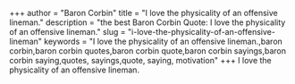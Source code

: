 +++
author = "Baron Corbin"
title = "I love the physicality of an offensive lineman."
description = "the best Baron Corbin Quote: I love the physicality of an offensive lineman."
slug = "i-love-the-physicality-of-an-offensive-lineman"
keywords = "I love the physicality of an offensive lineman.,baron corbin,baron corbin quotes,baron corbin quote,baron corbin sayings,baron corbin saying,quotes, sayings,quote, saying, motivation"
+++
I love the physicality of an offensive lineman.
